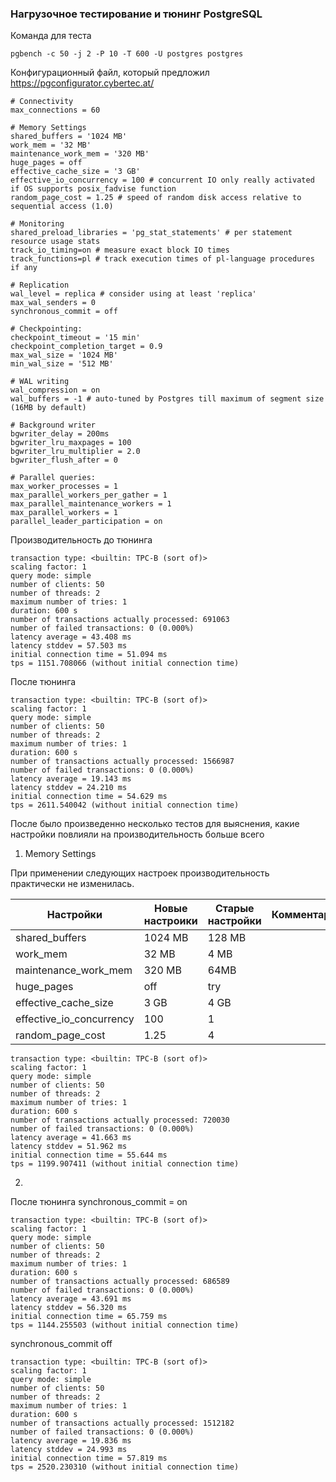 ### Нагрузочное тестирование и тюнинг PostgreSQL
Команда для теста
```
pgbench -c 50 -j 2 -P 10 -T 600 -U postgres postgres
```
Конфигурационный файл, который предложил https://pgconfigurator.cybertec.at/
```
# Connectivity
max_connections = 60

# Memory Settings
shared_buffers = '1024 MB'
work_mem = '32 MB'
maintenance_work_mem = '320 MB'
huge_pages = off
effective_cache_size = '3 GB'
effective_io_concurrency = 100 # concurrent IO only really activated if OS supports posix_fadvise function
random_page_cost = 1.25 # speed of random disk access relative to sequential access (1.0)

# Monitoring
shared_preload_libraries = 'pg_stat_statements' # per statement resource usage stats
track_io_timing=on # measure exact block IO times
track_functions=pl # track execution times of pl-language procedures if any

# Replication
wal_level = replica # consider using at least 'replica'
max_wal_senders = 0
synchronous_commit = off

# Checkpointing:
checkpoint_timeout = '15 min'
checkpoint_completion_target = 0.9
max_wal_size = '1024 MB'
min_wal_size = '512 MB'

# WAL writing
wal_compression = on
wal_buffers = -1 # auto-tuned by Postgres till maximum of segment size (16MB by default)

# Background writer
bgwriter_delay = 200ms
bgwriter_lru_maxpages = 100
bgwriter_lru_multiplier = 2.0
bgwriter_flush_after = 0

# Parallel queries:
max_worker_processes = 1
max_parallel_workers_per_gather = 1
max_parallel_maintenance_workers = 1
max_parallel_workers = 1
parallel_leader_participation = on
```
Производительность до тюнинга
```
transaction type: <builtin: TPC-B (sort of)>
scaling factor: 1
query mode: simple
number of clients: 50
number of threads: 2
maximum number of tries: 1
duration: 600 s
number of transactions actually processed: 691063
number of failed transactions: 0 (0.000%)
latency average = 43.408 ms
latency stddev = 57.503 ms
initial connection time = 51.094 ms
tps = 1151.708066 (without initial connection time)
```
После тюнинга
```
transaction type: <builtin: TPC-B (sort of)>
scaling factor: 1
query mode: simple
number of clients: 50
number of threads: 2
maximum number of tries: 1
duration: 600 s
number of transactions actually processed: 1566987
number of failed transactions: 0 (0.000%)
latency average = 19.143 ms
latency stddev = 24.210 ms
initial connection time = 54.629 ms
tps = 2611.540042 (without initial connection time)
```
После было произведенно несколько тестов для выяснения, какие настройки повлияли на производительность больше всего
1) Memory Settings

При применении следующих настроек производительность практически не изменилась.

|Настройки|Новые настроики|Старые настройки |Комментарии|
|---------|---------------|-----------------|-----------|
|shared_buffers | 1024 MB| 128 MB | |
|work_mem | 32 MB | 4 MB | |
|maintenance_work_mem |320 MB| 64MB | |
|huge_pages | off | try | |
|effective_cache_size | 3 GB | 4 GB | |
|effective_io_concurrency | 100 | 1 | |
|random_page_cost | 1.25 | 4 | |
```
transaction type: <builtin: TPC-B (sort of)>
scaling factor: 1
query mode: simple
number of clients: 50
number of threads: 2
maximum number of tries: 1
duration: 600 s
number of transactions actually processed: 720030
number of failed transactions: 0 (0.000%)
latency average = 41.663 ms
latency stddev = 51.962 ms
initial connection time = 55.644 ms
tps = 1199.907411 (without initial connection time)
```

2) 

После тюнинга synchronous_commit = on
```
transaction type: <builtin: TPC-B (sort of)>
scaling factor: 1
query mode: simple
number of clients: 50
number of threads: 2
maximum number of tries: 1
duration: 600 s
number of transactions actually processed: 686589
number of failed transactions: 0 (0.000%)
latency average = 43.691 ms
latency stddev = 56.320 ms
initial connection time = 65.759 ms
tps = 1144.255503 (without initial connection time)
```
synchronous_commit off
```
transaction type: <builtin: TPC-B (sort of)>
scaling factor: 1
query mode: simple
number of clients: 50
number of threads: 2
maximum number of tries: 1
duration: 600 s
number of transactions actually processed: 1512182
number of failed transactions: 0 (0.000%)
latency average = 19.836 ms
latency stddev = 24.993 ms
initial connection time = 57.819 ms
tps = 2520.230310 (without initial connection time)
```


